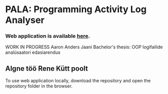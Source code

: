 # PALA: Programming Activity Log Analyser
### Web application is available **[here](https://progtugi.cs.ut.ee/pala/)**. 

WORK IN PROGRESS
Aaron Anders Jaani Bachelor's thesis: OOP logifailide analüsaatori edasiarendus

Algne töö Rene Kütt poolt
---

To use web application locally, download the repository and open the repository folder in the browser.

